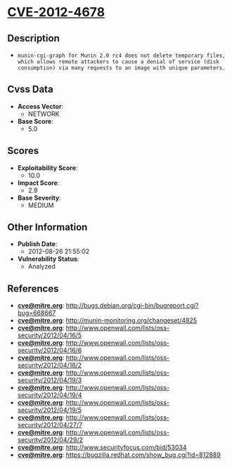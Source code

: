 
# [CVE-2012-4678](https://cve.mitre.org/cgi-bin/cvename.cgi?name=CVE-2012-4678)

## Description

- `munin-cgi-graph for Munin 2.0 rc4 does not delete temporary files, which allows remote attackers to cause a denial of service (disk consumption) via many requests to an image with unique parameters.`

## Cvss Data

- **Access Vector**:
  - NETWORK
- **Base Score**:
  - 5.0

## Scores

- **Exploitability Score**:
  - 10.0
- **Impact Score**:
  - 2.9
- **Base Severity**:
  - MEDIUM

## Other Information

- **Publish Date**:
  - 2012-08-26 21:55:02
- **Vulnerability Status**:
  - Analyzed

## References

- **cve@mitre.org**: http://bugs.debian.org/cgi-bin/bugreport.cgi?bug=668667
- **cve@mitre.org**: http://munin-monitoring.org/changeset/4825
- **cve@mitre.org**: http://www.openwall.com/lists/oss-security/2012/04/16/5
- **cve@mitre.org**: http://www.openwall.com/lists/oss-security/2012/04/16/6
- **cve@mitre.org**: http://www.openwall.com/lists/oss-security/2012/04/18/2
- **cve@mitre.org**: http://www.openwall.com/lists/oss-security/2012/04/19/3
- **cve@mitre.org**: http://www.openwall.com/lists/oss-security/2012/04/19/4
- **cve@mitre.org**: http://www.openwall.com/lists/oss-security/2012/04/19/5
- **cve@mitre.org**: http://www.openwall.com/lists/oss-security/2012/04/27/7
- **cve@mitre.org**: http://www.openwall.com/lists/oss-security/2012/04/29/2
- **cve@mitre.org**: http://www.securityfocus.com/bid/53034
- **cve@mitre.org**: https://bugzilla.redhat.com/show_bug.cgi?id=812889
